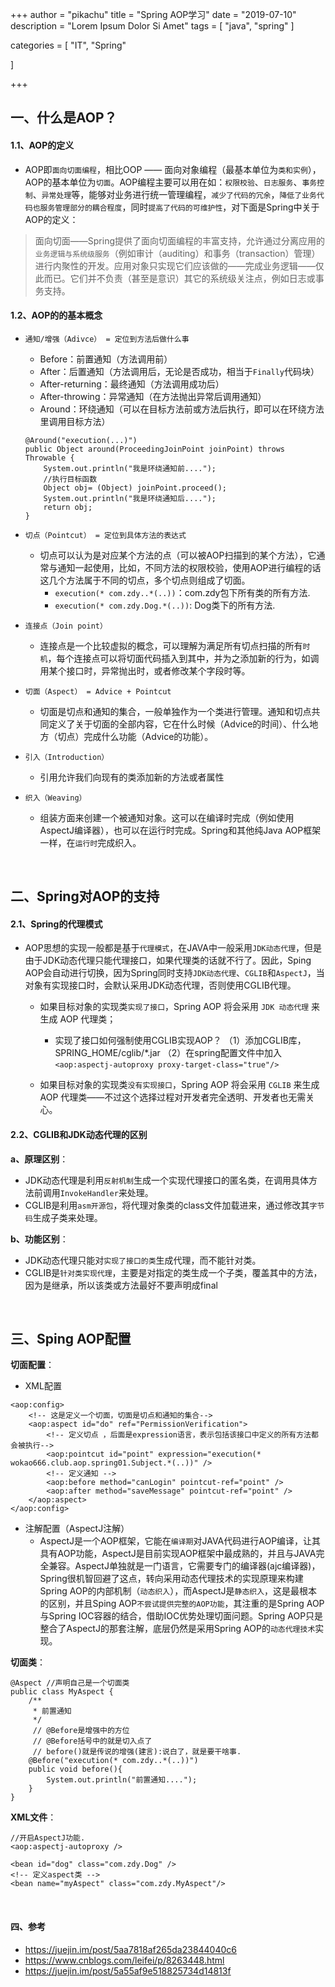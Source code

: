 +++
author = "pikachu"
title = "Spring AOP学习"
date = "2019-07-10"
description = "Lorem Ipsum Dolor Si Amet"
tags = [
	"java",
    "spring"
]

categories = [
    "IT", "Spring"

]

+++


## 一、什么是AOP？

#### 1.1、AOP的定义

- AOP即`面向切面编程`，相比OOP —— 面向对象编程（最基本单位为`类和实例`），AOP的基本单位为`切面`。AOP编程主要可以用在如：`权限校验`、`日志服务`、`事务控制`、`异常处理`等，能够对业务进行统一管理编程，`减少了代码的冗余`，`降低了业务代码也服务管理部分的耦合程度`，同时`提高了代码的可维护性`，对下面是Spring中关于AOP的定义：

> 面向切面——Spring提供了面向切面编程的丰富支持，允许通过分离应用的`业务逻辑与系统级服务`（例如审计（auditing）和事务（transaction）管理）进行内聚性的开发。应用对象只实现它们应该做的——完成业务逻辑——仅此而已。它们并不负责（甚至是意识）其它的系统级关注点，例如日志或事务支持。


#### 1.2、AOP的的基本概念

- `通知/增强（Adivce） = 定位到方法后做什么事`
    - Before：前置通知（方法调用前）
    - After：后置通知（方法调用后，无论是否成功，相当于`Finally`代码块）
    - After-returning：最终通知（方法调用成功后）
    - After-throwing：异常通知（在方法抛出异常后调用通知）
    - Around：环绕通知（可以在目标方法前或方法后执行，即可以在环绕方法里调用目标方法）
    ```
    @Around("execution(...)")
    public Object around(ProceedingJoinPoint joinPoint) throws Throwable {
        System.out.println("我是环绕通知前....");
        //执行目标函数
        Object obj= (Object) joinPoint.proceed();
        System.out.println("我是环绕通知后....");
        return obj;
    }
    
    ```
- `切点（Pointcut） = 定位到具体方法的表达式`
    - 切点可以认为是对应某个方法的点（可以被AOP扫描到的某个方法），它通常与通知一起使用，比如，不同方法的权限校验，使用AOP进行编程的话这几个方法属于不同的切点，多个切点则组成了切面。
        - `execution(* com.zdy..*(..))`：com.zdy包下所有类的所有方法.
        - `execution(* com.zdy.Dog.*(..))`: Dog类下的所有方法.
    
- `连接点（Join point）`
    - 连接点是一个比较虚拟的概念，可以理解为满足所有切点扫描的所有`时机`，每个连接点可以将切面代码插入到其中，并为之添加新的行为，如调用某个接口时，异常抛出时，或者修改某个字段时等。
- `切面（Aspect） = Advice + Pointcut`
    - 切面是切点和通知的集合，一般单独作为一个类进行管理。通知和切点共同定义了关于切面的全部内容，它在什么时候（Advice的时间）、什么地方（切点）完成什么功能（Advice的功能）。
- `引入（Introduction）`
    - 引用允许我们向现有的类添加新的方法或者属性
- `织入（Weaving）`
    - 组装方面来创建一个被通知对象。这可以在编译时完成（例如使用AspectJ编译器），也可以在运行时完成。Spring和其他纯Java AOP框架一样，在`运行时`完成织入。

&nbsp;
&nbsp;


## 二、Spring对AOP的支持

#### 2.1、Spring的代理模式

- AOP思想的实现一般都是基于`代理模式`，在JAVA中一般采用`JDK动态代理`，但是由于JDK动态代理只能代理接口，如果代理类的话就不行了。因此，Sping AOP会自动进行切换，因为Spring同时支持`JDK动态代理`、`CGLIB`和`AspectJ`，当对象有实现接口时，会默认采用JDK动态代理，否则使用CGLIB代理。
    - 如果目标对象的实现类`实现了接口`，Spring AOP 将会采用 `JDK 动态代理` 来生成 AOP 代理类；
        - 实现了接口如何强制使用CGLIB实现AOP？
         （1）添加CGLIB库，SPRING_HOME/cglib/*.jar
          （2）在spring配置文件中加入`<aop:aspectj-autoproxy proxy-target-class="true"/>`
    
    - 如果目标对象的实现类`没有实现接口`，Spring AOP 将会采用 `CGLIB` 来生成 AOP 代理类——不过这个选择过程对开发者完全透明、开发者也无需关心。


#### 2.2、CGLIB和JDK动态代理的区别

**a、原理区别**：

- JDK动态代理是利用`反射机制`生成一个实现代理接口的匿名类，在调用具体方法前调用`InvokeHandler`来处理。
- CGLIB是利用`asm开源包`，将代理对象类的class文件加载进来，通过修改其`字节码`生成子类来处理。

**b、功能区别**：

- JDK动态代理只能对`实现了接口的类`生成代理，而不能针对类。
- CGLIB是`针对类实现代理`，主要是对指定的类生成一个子类，覆盖其中的方法，因为是继承，所以该类或方法最好不要声明成final 

&nbsp;
&nbsp;

## 三、Sping AOP配置

**切面配置**：

- XML配置
```
<aop:config>
    <!-- 这是定义一个切面，切面是切点和通知的集合-->
    <aop:aspect id="do" ref="PermissionVerification">
    	<!-- 定义切点 ，后面是expression语言，表示包括该接口中定义的所有方法都会被执行-->
        <aop:pointcut id="point" expression="execution(* wokao666.club.aop.spring01.Subject.*(..))" />
        <!-- 定义通知 -->
        <aop:before method="canLogin" pointcut-ref="point" />
        <aop:after method="saveMessage" pointcut-ref="point" />
    </aop:aspect>
</aop:config>

```

- 注解配置（AspectJ注解）
    - AspectJ是一个AOP框架，它能在`编译期`对JAVA代码进行AOP编译，让其具有AOP功能，AspectJ是目前实现AOP框架中最成熟的，并且与JAVA完全兼容。AspectJ单独就是一门语言，它需要专门的编译器(ajc编译器)，Spring很机智回避了这点，转向采用动态代理技术的实现原理来构建Spring AOP的内部机制（`动态织入`），而AspectJ是`静态织入`，这是最根本的区别，并且Sping AOP`不尝试提供完整的AOP功能`，其注重的是Spring AOP与Spring IOC容器的结合，借助IOC优势处理切面问题。Spring AOP只是整合了AspectJ的那套注解，底层仍然是采用Spring AOP的`动态代理技术`实现。

**切面类**：
```
@Aspect //声明自己是一个切面类
public class MyAspect {
    /**
     * 前置通知
     */
     // @Before是增强中的方位
     // @Before括号中的就是切入点了
     // before()就是传说的增强(建言):说白了，就是要干啥事.
    @Before("execution(* com.zdy..*(..))")
    public void before(){
        System.out.println("前置通知....");
    }
}
```
**XML文件**：
```
//开启AspectJ功能.
<aop:aspectj-autoproxy />

<bean id="dog" class="com.zdy.Dog" />
<!-- 定义aspect类 -->
<bean name="myAspect" class="com.zdy.MyAspect"/>
```

&nbsp;
&nbsp;


#### 四、参考
- https://juejin.im/post/5aa7818af265da23844040c6
- https://www.cnblogs.com/leifei/p/8263448.html
- https://juejin.im/post/5a55af9e518825734d14813f